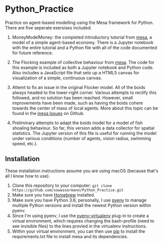 # Python_Practice
Practice on agent-based modelling using the Mesa framework for Python. There are five seperate exersises included.

1. MoneyModelMoney: the completed introductory tutorial from [mesa](mesa), a model of a simple agent-based economy. There is a Jupyter notebook with the entire tutorial and a Python file with all of the code documented for future reference.

2. The Flocking example of collective behaviour from [mesa](mesa). The code for this example is included as both a Jupyter notebook and Python code. Also includes a JavaScript file that sets up a HTML5 canvas for visualization of a simple, continuous canvas.
3. Attemt to fix an issue in the original Flocker model. All of the boids always headed to the lower-right corner. Various attempts to rectify this followed, and no solution has been reached. However, small improvements have been made, such as having the boids cohere towards the center of mass of local agents. More about this topic can be found in the [mesa Issues] on Github.
4.  Preliminary attempts to adapt the boids model for a model of fish shoaling behaviour. So far, this version adds a data collector for spatial statistics. The Jupyter version of this file is useful for running the model under various conditions (number of agents, vision radius, swimming speed, etc.).


## Installation
These installation instructions assume you are using macOS (because that's all I know how to use).

1. Clone this repository to your computer: `git clone https://github.com/sowassermann/Python_Practice.git`
2. Make sure you have [Homebrew](Homebrew) installed.
3. Make sure you have Python 3.6; personally, I use [pyenv](pyenv) to manage multiple Python versions and install the newest Python version within pyenv.
4. Since I'm using pyenv, I use the [pyenv-virtualenv](virtualenv) plug-in to create a virtual environment, which requires changing the bash-profile (need to see invisible files) to the lines provied in the virtualenv instructions.
5. Within your virtual environment, you can then use [pip](pip) to install the requirements.txt file to install mesa and its dependencies.


[mesa]: https://github.com/projectmesa/mesa
[mesa Issues]: https://github.com/projectmesa/mesa/issues/358
[Homebrew]: https://brew.sh/
[pyenv]: https://github.com/pyenv/pyenv
[virtualenv]: https://github.com/pyenv/pyenv-virtualenv
[pip]: https://pip.pypa.io/en/stable/